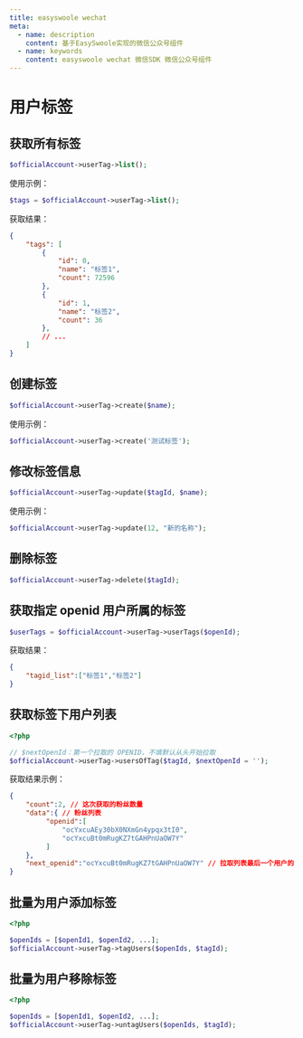 ```yaml
---
title: easyswoole wechat
meta:
  - name: description
    content: 基于EasySwoole实现的微信公众号组件
  - name: keywords
    content: easyswoole wechat 微信SDK 微信公众号组件
---
```


# 用户标签

## 获取所有标签

```php
$officialAccount->userTag->list();
```

使用示例：

```php
$tags = $officialAccount->userTag->list();
```

获取结果：

```json
{
    "tags": [
        {
            "id": 0,
            "name": "标签1",
            "count": 72596
        },
        {
            "id": 1,
            "name": "标签2",
            "count": 36
        },
        // ...
    ]
}
```

## 创建标签

```php
$officialAccount->userTag->create($name);
```

使用示例：

```php
$officialAccount->userTag->create('测试标签');
```

## 修改标签信息

```php
$officialAccount->userTag->update($tagId, $name);
```

使用示例：

```php
$officialAccount->userTag->update(12, "新的名称");
```

## 删除标签

```php
$officialAccount->userTag->delete($tagId);
```

## 获取指定 openid 用户所属的标签

```php
$userTags = $officialAccount->userTag->userTags($openId);
```

获取结果：

```json
{
    "tagid_list":["标签1","标签2"]
}
```

## 获取标签下用户列表

```php
<?php

// $nextOpenId：第一个拉取的 OPENID，不填默认从头开始拉取
$officialAccount->userTag->usersOfTag($tagId, $nextOpenId = '');
```

获取结果示例：

```json
{
    "count":2, // 这次获取的粉丝数量
    "data":{ // 粉丝列表
         "openid":[
             "ocYxcuAEy30bX0NXmGn4ypqx3tI0",
             "ocYxcuBt0mRugKZ7tGAHPnUaOW7Y"
         ]
    },
    "next_openid":"ocYxcuBt0mRugKZ7tGAHPnUaOW7Y" // 拉取列表最后一个用户的openid
}
```

## 批量为用户添加标签

```php
<?php

$openIds = [$openId1, $openId2, ...];
$officialAccount->userTag->tagUsers($openIds, $tagId);
```

## 批量为用户移除标签

```php
<?php

$openIds = [$openId1, $openId2, ...];
$officialAccount->userTag->untagUsers($openIds, $tagId);
```